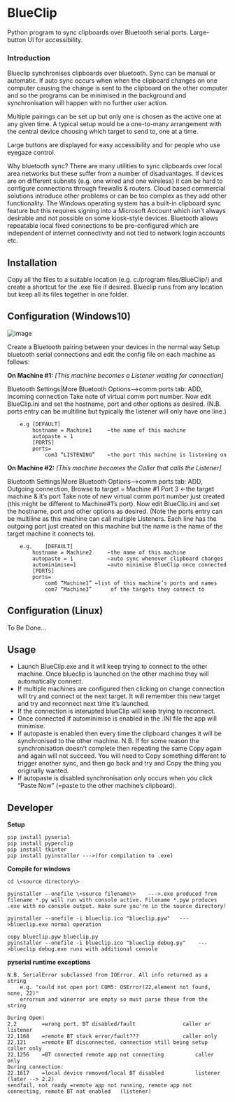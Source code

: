 # BlueClip
Python program to sync clipboards over Bluetooth serial ports. Large-button UI for accessibility.

### Introduction
Blueclip synchronises clipboards over bluetooth. Sync can be manual or automatic. If auto sync occurs when when the clipboard changes on one computer causing the change is sent to the clipboard on the other computer and so  the programs can be minimised in the background and synchronisation will happen with no further user action. 

Multiple pairings can be set up but only one is chosen as the active one at any given time. A typical setup would be a one-to-many arrangement with the central device choosing which target to send to, one at a time.

Large buttons are displayed for easy accessibility and for people who use eyegaze control.

Why bluetooth sync? There are many utilities to sync clipboards over local area networks but these suffer from a number of disadvantages. If devices are on different subnets (e.g. one wired and one wireless) it can be hard to configure connections through firewalls & routers. Cloud based commercial solutions introduce other problems or can be too complex as they add other functionality.  The Windows operating system has a built-in clipboard sync feature but this requires signing into a Microsoft Account which isn’t always desirable and not possible on some kiosk-style devices. Bluetooth allows repeatable local fixed connections to be pre-configured which are independent of internet connectivity and not tied to network login accounts etc.

## Installation
Copy all the files to a suitable location (e.g. c:/program files/BlueClip/) and create a shortcut for the .exe file if desired. Blueclip runs from any location but keep all its files together in one folder.

## Configuration (Windows10)
![image](https://github.com/joedevsys/BlueClip/assets/84750746/e75b7dc2-550e-4ee7-b562-24d9d3cdfdf8)

Create a Bluetooth pairing between your devices in the normal way
Setup bluetooth serial connections and edit the config file on each machine as follows:

**On Machine #1:**   _[This machine becomes a Listener waiting for connection]_
	
 Bluetooth Settings|More Bluetooth Options-->comm ports tab: ADD, Incoming connection
	Take note of virtual comm port number.
	Now edit BlueClip.ini and set the hostname, port and other options as desired.
	(N.B. ports entry can be multiline but typically the listener will only have one line.)
```
	e.g	[DEFAULT]
		hostname = Machine1    	←the name of this machine
		autopaste = 1
		[PORTS]
		ports=
			com3 “LISTENING”	←the port this machine is listening on
```

**On Machine #2:**  _[This machine becomes the Caller that calls the Listener]_
	
 Bluetooth Settings|More Bluetooth Options-->comm ports tab: ADD, Outgoing connection, 	Browse to target = Machine #1 Port 3    	 ←the target machine & it’s port
	Take note of new virtual comm port number just created (this might be different to 	Machine#1’s port).
	Now edit BlueClip.ini and set the hostname, port and other options as desired.
	(Note the ports entry can be multiline as this machine can call multiple Listeners. Each line has the outgoing port just created on this machine but the name is the name of the target 	machine it connects to).
```
	e.g. 	[DEFAULT]
		hostname = Machine2		←the name of this machine
		autopaste = 1			←auto sync whenever clipboard changes
		autominimise=1			←auto minimise BlueClip once connected
		[PORTS]
		ports=
			com6 “Machine1”	←list of this machine’s ports and names
			com7 “Machine3”  	 of the targets they connect to 
```

## Configuration (Linux)
To Be Done...

## Usage

- Launch BlueClip.exe and it will keep trying to connect to the other machine. Once blueclip is launched on the other machine they will automatically connect. 
- If multiple machines are configured then clicking on change connection will try and connect ot the next target. It will remember this new target and try and reconnect next time it’s launched.
- If the connection is interupted blueClip will keep trying to reconnect.
- Once connected if autominimise is enabled in the .INI file the app will minimise. 
- If autopaste is enabled then every time the clipboard changes it will be synchronised to the other machine. N.B. If for some reason the synchronisation doesn’t complete then repeating the same Copy again and again will not succeed. You will need to Copy something different to trigger another sync, and then go back and try and Copy the thing you originally wanted.
- If autopaste is disabled synchronisation only occurs when you click “Paste Now” (=paste to the other machine’s clipboard).


## 
## 
## Developer

**Setup**
```
pip install pyserial
pip install pyperclip
pip install tkinter
pip install pyinstaller --->(for compilation to .exe)
```

**Compile for windows**
```
cd \<source directory\>

pyinstaller --onefile \<source filename\>    --->.exe produced from filename *.py will run with console active. Filename *.pyw produces .exe with no console output. make sure you're in the source directory!

pyinstaller --onefile -i blueclip.ico "blueclip.pyw"   --->blueclip.exe normal operation

copy blueclip.pyw blueclip.py
pyinstaller --onefile -i blueclip.ico "blueclip debug.py"    --->blueclip debug.exe runs with additional console
```

**pyserial runtime exceptions**

```
N.B. SerialError subclassed from IOError. All info returned as a string 
	e.g. "could not open port COM5: OSError(22,element not found, none, 22)"
    errornum and winerror are empty so must parse these from the string
        
During Open: 
2,2        =wrong port, BT disabled/fault       		caller or listener
22,1168    =remote BT stack error/fault???     		 	caller only
22,121     =remote BT disconnected, connection still being setup      caller only
22,1256    =BT connected remote app not connecting        	caller only
During connection:
22.1617    =local device removed/local BT disabled         	listener (later --> 2.2)
sendfail, not ready =remote app not running, remote app not connecting, remote BT not enabled   (listener)
```


